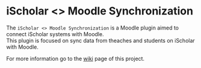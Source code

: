 # iScholar <> Moodle Synchronization

The `iScholar <> Moodle Synchronization` is a Moodle plugin aimed to connect iScholar systems with Moodle.
<br/>This plugin is focused on sync data from theaches and students on iScholar with Moodle.

For more information go to the [wiki](https://github.com/SistemaiScholar/moodle-tool_ischolarsync/wiki) page of this project.
